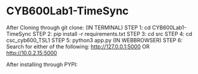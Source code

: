 # CYB600Lab1-TimeSync

After Cloning through git clone: 
(IN TERMINAL)
STEP 1: cd CYB600Lab1-TimeSync
STEP 2: pip install -r requirements.txt
STEP 3: cd src
STEP 4: cd csc_cyb600_TSL1
STEP 5: python3 app.py
(IN WEBBROWSER)
STEP 6: Search for either of the following: http://127.0.0.1:5000 OR http://10.0.2.15:5000

After installing through PYPI:

